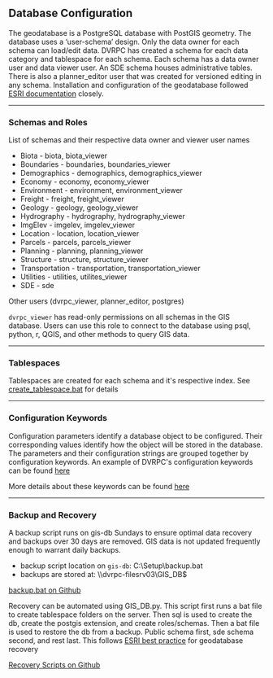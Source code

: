 ## Database Configuration

The geodatabase is a PostgreSQL database with PostGIS geometry.  The database uses a ‘user-schema’ design.  Only the data owner for each schema can load/edit data.  DVRPC has created a schema for each data category and tablespace for each schema.  Each schema has a data owner user and data viewer user.  An SDE schema houses administrative tables.  There is also a planner_editor user that was created for versioned editing in any schema.  Installation and configuration of the geodatabase followed [ESRI documentation](https://desktop.arcgis.com/en/arcmap/latest/manage-data/gdbs-in-postgresql/setup-geodatabase-postgresql-windows.htm#) closely.

---
### Schemas and Roles

List of schemas and their respective data owner and viewer user names

- Biota - biota, biota_viewer
- Boundaries - boundaries, boundaries_viewer
- Demographics - demographics, demographics_viewer
- Economy - economy, economy_viewer
- Environment - environment, environment_viewer
- Freight - freight, freight_viewer
- Geology - geology, geology_viewer
- Hydrography - hydrography, hydrography_viewer
- ImgElev - imgelev, imgelev_viewer
- Location - location, location_viewer
- Parcels - parcels, parcels_viewer
- Planning - planning, planning_viewer
- Structure - structure, structure_viewer
- Transportation - transportation, transportation_viewer
- Utilities - utilities, utilites_viewer
- SDE - sde

Other users (dvrpc_viewer, planner_editor, postgres)

`dvrpc_viewer` has read-only permissions on all schemas in the GIS database.  Users can use this role to connect to the database using psql, python, r, QGIS, and other methods to query GIS data.

---
### Tablespaces

Tablespaces are created for each schema and it's respective index.  See [create_tablespace.bat](https://github.com/dvrpc/gis-admin/blob/main/database/recovery/create_tablespace_dir.bat) for details

---
### Configuration Keywords

Configuration parameters identify a database object to be configured. Their corresponding values identify how the object will be stored in the database. The parameters and their configuration strings are grouped together by configuration keywords.  An example of DVRPC's configuration keywords can be found [here](https://github.com/dvrpc/gis-admin/blob/9b2dd69647ce451abb53f03d95c82ffa858db28c/database/configs.txt#L52)

More details about these keywords can be found [here](https://desktop.arcgis.com/en/arcmap/latest/manage-data/gdbs-in-postgresql/configuration-parameters-postgresql.htm)

---
### Backup and Recovery

A backup script runs on gis-db Sundays to ensure optimal data recovery and backups over 30 days are removed.  GIS data is not updated frequently enough to warrant daily backups.

- backup script location on `gis-db`: C:\Setup\backup.bat
- backups are stored at: \\\dvrpc-filesrv03\GIS_DB$

[backup.bat on Github](https://github.com/dvrpc/gis-admin/blob/main/database/backup/backup.bat)

Recovery can be automated using GIS_DB.py.  This script first runs a bat file to create tablespace folders on the server.  Then sql is used to create the db, create the postgis extension, and create roles/schemas.  Then a bat file is used to restore the db from a backup.  Public schema first, sde schema second, and rest last.  This follows [ESRI best practice](https://desktop.arcgis.com/en/arcmap/latest/manage-data/gdbs-in-postgresql/restore-geodatabase-postgresql.htm) for geodatabase recovery 

[Recovery Scripts on Github](https://github.com/dvrpc/gis-admin/tree/main/database/recovery)
